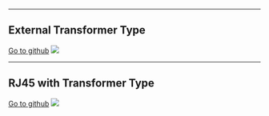 

-----

## External Transformer Type

[Go to github](https://github.com/Wiznet/Hardware-Files-of-WIZnet/tree/master/02_iEthernet/W5100S/Reference%20Schematic)
![](/products/w5100s/ref_sch/w5100s_ref_schematic_v110_use_trans.jpg)

-----

## RJ45 with Transformer Type

[Go to github](https://github.com/Wiznet/Hardware-Files-of-WIZnet/tree/master/02_iEthernet/W5100S/Reference%20Schematic)
![](/products/w5100s/ref_sch/w5100s_ref_schematic_v110_use_mag.jpg)
